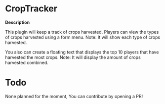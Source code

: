 # CropTracker
**Description**

This plugin will keep a track of crops harvested. Players can view the types of crops harvested using a form menu. Note: It will show each type of crops harvested.

You also can create a floating text that displays the top 10 players that have harvested the most crops. Note: It will display the amount of crops harvested combined.

# Todo
None planned for the moment, You can contribute by opening a PR!

